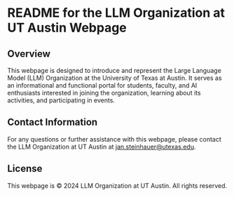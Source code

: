 # README for the LLM Organization at UT Austin Webpage

## Overview
This webpage is designed to introduce and represent the Large Language Model (LLM) Organization at the University of Texas at Austin. It serves as an informational and functional portal for students, faculty, and AI enthusiasts interested in joining the organization, learning about its activities, and participating in events.

## Contact Information
For any questions or further assistance with this webpage, please contact the LLM Organization at UT Austin at [jan.steinhauer@utexas.edu](mailto:jan.steinhauer@utexas.edu). 

## License
This webpage is © 2024 LLM Organization at UT Austin. All rights reserved.
